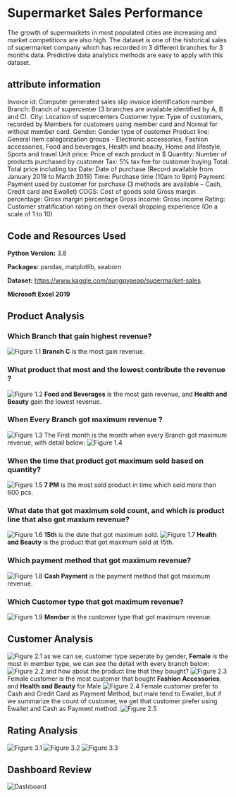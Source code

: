# Supermarket Sales Performance

The growth of supermarkets in most populated cities are increasing and market competitions are also high. The dataset is one of the historical sales of supermarket company which has recorded in 3 different branches for 3 months data. Predictive data analytics methods are easy to apply with this dataset.

  ## attribute information
  Invoice id: Computer generated sales slip invoice identification number
  Branch: Branch of supercenter (3 branches are available identified by A, B and C).
  City: Location of supercenters
  Customer type: Type of customers, recorded by Members for customers using member card and Normal for without member card.
  Gender: Gender type of customer
  Product line: General item categorization groups - Electronic accessories, Fashion accessories, Food and beverages, Health and beauty, Home and lifestyle, Sports and travel
  Unit price: Price of each product in $
  Quantity: Number of products purchased by customer
  Tax: 5% tax fee for customer buying
  Total: Total price including tax
  Date: Date of purchase (Record available from January 2019 to March 2019)
  Time: Purchase time (10am to 9pm)
  Payment: Payment used by customer for purchase (3 methods are available – Cash, Credit card and Ewallet)
  COGS: Cost of goods sold
  Gross margin percentage: Gross margin percentage
  Gross income: Gross income
  Rating: Customer stratification rating on their overall shopping experience (On a scale of 1 to 10)
  
  ## Code and Resources Used 
  **Python Version:** 3.8  
  
  **Packages:** pandas, matplotlib, seaborn 
  
  **Dataset:**  https://www.kaggle.com/aungpyaeap/supermarket-sales
  
  **Microsoft Excel 2019**
  ## Product Analysis
   ### Which Branch that gain highest revenue?
   ![Figure 1.1](https://github.com/boxside/Supermarket-Sales-Performance/blob/main/figure/product3.png)
   **Branch C** is the most gain revenue.
   ### What product that most and the lowest contribute the revenue ?
   ![Figure 1.2](https://github.com/boxside/Supermarket-Sales-Performance/blob/main/figure/product4.png)
   **Food and Beverages** is the most gain revenue, and **Health and Beauty** gain the lowest revenue.
   ### When Every Branch got maximum revenue  ?
   ![Figure 1.3](https://github.com/boxside/Supermarket-Sales-Performance/blob/main/figure/product5.png)
   The First month is the month when every Branch got maximum revenue, with detail below:
   ![Figure 1.4](https://github.com/boxside/Supermarket-Sales-Performance/blob/main/figure/product6.png)
   ### When the time that product got maximum sold based on quantity?
   ![Figure 1.5](https://github.com/boxside/Supermarket-Sales-Performance/blob/main/figure/product7.png)
   **7 PM** is the most sold product in time which sold more than 600 pcs.
   ### What date that got maximum sold count, and which is product line that also got maxium revenue?
   ![Figure 1.6](https://github.com/boxside/Supermarket-Sales-Performance/blob/main/figure/product1.png)
   **15th** is the date that got maximum sold.
   ![Figure 1.7](https://github.com/boxside/Supermarket-Sales-Performance/blob/main/figure/product2.png)
   **Health and Beauty** is the product that got maximum sold at 15th.   
   ### Which payment method that got maximum revenue?
   ![Figure 1.8](https://github.com/boxside/Supermarket-Sales-Performance/blob/main/figure/product9.png)
   **Cash Payment** is the payment method that got maximum revenue.
   ### Which Customer type that got maximum revenue?
   ![Figure 1.9](https://github.com/boxside/Supermarket-Sales-Performance/blob/main/figure/product10.png)
   **Member** is the customer type that got maximum revenue.
  ## Customer Analysis
   ![Figure 2.1](https://github.com/boxside/Supermarket-Sales-Performance/blob/main/figure/customer1.png)
   as we can se, customer type seperate by gender, **Female** is the most in member type, we can see the detail with every branch below:
   ![Figure 2.2](https://github.com/boxside/Supermarket-Sales-Performance/blob/main/figure/customer2.png)
   and how about the product line that they bought?
   ![Figure 2.3](https://github.com/boxside/Supermarket-Sales-Performance/blob/main/figure/customer3.png)
   Female customer is the most customer that bought **Fashion Accessories**, and **Health and Beauty** for Male
   ![Figure 2.4](https://github.com/boxside/Supermarket-Sales-Performance/blob/main/figure/customer5.png)
   Female customer prefer to Cash and Credit Card as Payment Method, but male tend to Ewallet, but if we summarize the count of customer,
   we get that customer prefer using Ewallet and Cash as Payment method.
   ![Figure 2.5](https://github.com/boxside/Supermarket-Sales-Performance/blob/main/figure/customer6.png)
  ## Rating Analysis
  ![Figure 3.1](https://github.com/boxside/Supermarket-Sales-Performance/blob/main/figure/rating1.png)
  ![Figure 3.2](https://github.com/boxside/Supermarket-Sales-Performance/blob/main/figure/rating2.png)
  ![Figure 3.3](https://github.com/boxside/Supermarket-Sales-Performance/blob/main/figure/rating3.png)
  ## Dashboard Review
  ![Dashboard](https://github.com/boxside/Supermarket-Sales-Performance/blob/main/figure/dashboard.png)
  
   
   
   
  
